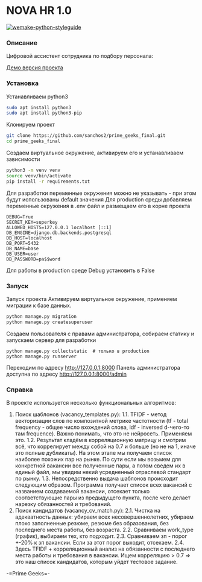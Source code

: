 # NOVA HR 1.0

[![wemake-python-styleguide](https://img.shields.io/badge/style-wemake-000000.svg)](https://github.com/wemake-services/wemake-python-styleguide)

### Описание

Цифровой ассистент сотрудника по подбору персонала:

[Демо версия проекта](http://hr.nautilus.com.ru/) 

### Установка

Устанавливаем python3

```sh
sudo apt install python3
sudo apt install python3-pip
```

Клонируем проект

```sh
git clone https://github.com/sanchos2/prime_geeks_final.git
cd prime_geeks_final

```

Создаем виртуальное окружение, активируем его и  устанавливаем зависимости

```sh
python3 -m venv venv
source venv/bin/activate
pip install -r requirements.txt
```
Для разработки переменные окружения можно не указывать - при этом будут использованы default значения
Для production среды добавляем переменные окружения в .env файл и размещаем его в корне проекта

```
DEBUG=True
SECRET_KEY=superkey
ALLOWED_HOSTS=127.0.0.1 localhost [::1]
DB_ENGINE=django.db.backends.postgresql
DB_HOST=localhost
DB_PORT=5432
DB_NAME=base
DB_USER=user
DB_PASSWORD=pa$$word

```
Для работы в production среде Debug установить в False 

### Запуск

Запуск проекта
Активируем виртуальное окружение, применяем миграции к базе данных.

```sh
python manage.py migration
python manage.py createsuperuser
```

Создаем пользователя с правами администратора, собираем статику и  запускаем сервер для разработки

```
python manage.py collectstatic  # только в production
python manage.py runserver
```


Переходим по адресу http://127.0.0.1:8000
Панель администратора доступна по адресу http://127.0.0.1:8000/admin


### Справка
В проекте используется несколько функциональных алгоритмов:
1. Поиск шаблонов (vacancy_templates.py):
    1.1. TFIDF - метод векторизации слов по композитной метрике частотности (tf - total frequency - общее число вхождений слова, idf - inversed d-чего-то там frequence). Важно понимать, что это не нейросеть.
    Применяем это.
    1.2. Результат кладём в корреляционную матрицу и смотрим всё, что коррелирует между собой на 0.7 и больше (но не на 1, иначе это полные дубликаты).
    На этом этапе мы получаем список наиболее похожих пар на рынке. По сути если мы возьмем для конкретной вакансии все полученные пары, а потом сведем их в единый файл, мы увидим некий усредненный отраслевой стандарт по рынку.
    1.3. Непосредственно выдача шаблонов происходит следующим образом. Программа получает список всех вакансий с названием создаваемой вакансии, отсекает только соответствующие пары из предыдущего пункта, после чего делает нарезку обязанностей и требований.
2. Поиск кандидатов (vacancy_cv_match.py):
    2.1. Чистка на адекватность данных: убираем всех несовершеннолетних, убираем плохо заполненные резюме, резюме без образования, без последнего места работы, без возраста.
    2.2. Сравниваем work_type (график), выбираем тех, кто подходит.
    2.3. Сравниваем зп - порог +-20% к зп вакансии. Если за этот порог выходит, отсекаем.
    2.4. Здесь TFIDF + корреляционный анализ на обязанности с последнего места работы и требования в вакансии. Ищем корреляцию > 0.7 => это наш список кандидатов, которым уйдет тестовое задание.


-=Prime Geeks=-
